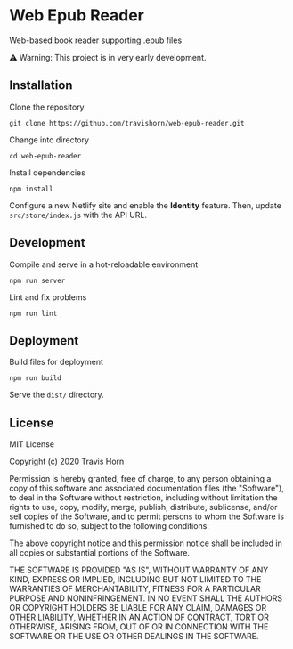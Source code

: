 # Web Epub Reader

Web-based book reader supporting .epub files

⚠️ Warning: This project is in very early development.

## Installation

Clone the repository

```
git clone https://github.com/travishorn/web-epub-reader.git
```

Change into directory

```
cd web-epub-reader
```

Install dependencies

```
npm install
```

Configure a new Netlify site and enable the **Identity** feature. Then, update
`src/store/index.js` with the API URL.

## Development

Compile and serve in a hot-reloadable environment

```
npm run server
```

Lint and fix problems

```
npm run lint
```

## Deployment

Build files for deployment

```
npm run build
```

Serve the `dist/` directory.

## License

MIT License

Copyright (c) 2020 Travis Horn

Permission is hereby granted, free of charge, to any person obtaining a copy
of this software and associated documentation files (the "Software"), to deal
in the Software without restriction, including without limitation the rights
to use, copy, modify, merge, publish, distribute, sublicense, and/or sell
copies of the Software, and to permit persons to whom the Software is
furnished to do so, subject to the following conditions:

The above copyright notice and this permission notice shall be included in all
copies or substantial portions of the Software.

THE SOFTWARE IS PROVIDED "AS IS", WITHOUT WARRANTY OF ANY KIND, EXPRESS OR
IMPLIED, INCLUDING BUT NOT LIMITED TO THE WARRANTIES OF MERCHANTABILITY,
FITNESS FOR A PARTICULAR PURPOSE AND NONINFRINGEMENT. IN NO EVENT SHALL THE
AUTHORS OR COPYRIGHT HOLDERS BE LIABLE FOR ANY CLAIM, DAMAGES OR OTHER
LIABILITY, WHETHER IN AN ACTION OF CONTRACT, TORT OR OTHERWISE, ARISING FROM,
OUT OF OR IN CONNECTION WITH THE SOFTWARE OR THE USE OR OTHER DEALINGS IN THE
SOFTWARE.
